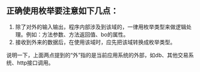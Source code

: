 ## 正确使用枚举要注意如下几点：

1. 除了对外的输入输出，程序内部涉及到该域的，一律用枚举类型来做逻辑处理。例如：方法参数、方法返回值、bo的属性。
2. 接收到外来的数据后，在使用该域时，应先把该域转换成枚举类型。

说明一下，上面两点提到的“外”指的是当前应用系统的外部，如db、其他交易系统、http接口调用。